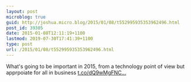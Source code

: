 ```yaml
---
layout: post
microblog: true
guid: http://joshua.micro.blog/2015/01/08/t552995935353962496.html
post_id: 39305
date: 2015-01-08T12:11:19+1100
lastmod: 2019-07-30T17:41:39+1100
type: post
url: /2015/01/08/t552995935353962496.html
---
```

What's going to be important in 2015, from a technology point of view but apprpoiate for all in business [t.co/dQ9wMgFNC...](http://t.co/dQ9wMgFNCo)
